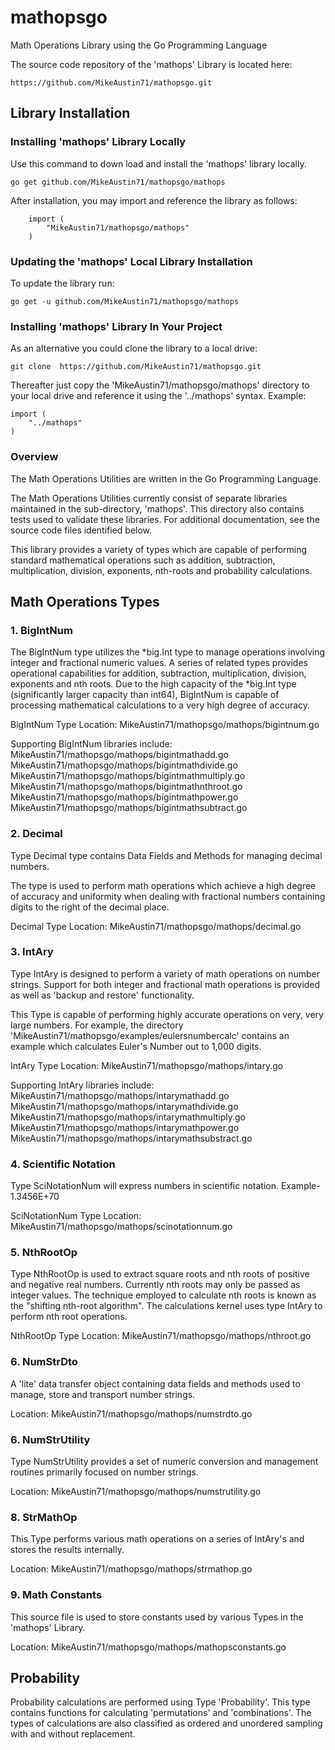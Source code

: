# mathopsgo
Math Operations Library using the Go Programming Language

The source code repository of the 'mathops' Library 
is located here:

    https://github.com/MikeAustin71/mathopsgo.git

## Library Installation

### Installing 'mathops' Library Locally
Use this command to down load and install the 'mathops' library
locally. 

    go get github.com/MikeAustin71/mathopsgo/mathops
    
After installation, you may import and reference the library
as follows:

        import (
            "MikeAustin71/mathopsgo/mathops"
        )    

### Updating the 'mathops' Local Library Installation
To update the library run:
    
    go get -u github.com/MikeAustin71/mathopsgo/mathops


### Installing 'mathops' Library In Your Project
As an alternative you could clone the library to a local drive:

    git clone  https://github.com/MikeAustin71/mathopsgo.git

Thereafter just copy the 'MikeAustin71/mathopsgo/mathops'
directory to your local drive and reference it using the '../mathops'
syntax. Example:

    import (
        "../mathops"
    )


### Overview

The Math Operations Utilities are written in the Go Programming Language.

The Math Operations Utilities currently consist of separate libraries maintained
in the sub-directory, 'mathops'. This directory also contains tests used to 
validate these libraries. For additional documentation, see the source code
files identified below.

This library provides a variety of types which are capable of performing standard
mathematical operations such as addition, subtraction, multiplication, division, 
exponents, nth-roots and probability calculations.

## Math Operations Types

### 1. BigIntNum
The BigIntNum type utilizes the *big.Int type to manage operations involving integer
and fractional numeric values. A series of related types provides operational 
capabilities for addition, subtraction, multiplication, division, exponents and
nth roots. Due to the high capacity of the *big.Int type (significantly larger 
capacity than int64), BigIntNum is capable of processing mathematical calculations
to a very high degree of accuracy.  

BigIntNum Type Location: 
    MikeAustin71/mathopsgo/mathops/bigintnum.go

Supporting BigIntNum libraries include:
    MikeAustin71/mathopsgo/mathops/bigintmathadd.go
    MikeAustin71/mathopsgo/mathops/bigintmathdivide.go
    MikeAustin71/mathopsgo/mathops/bigintmathmultiply.go
    MikeAustin71/mathopsgo/mathops/bigintmathnthroot.go
    MikeAustin71/mathopsgo/mathops/bigintmathpower.go
    MikeAustin71/mathopsgo/mathops/bigintmathsubtract.go


### 2. Decimal
Type Decimal type contains Data Fields and Methods for managing decimal numbers.  

The type is used to perform math operations which achieve a high degree of
accuracy and uniformity when dealing with fractional numbers containing
digits to the right of the decimal place.

Decimal Type Location: 
    MikeAustin71/mathopsgo/mathops/decimal.go


### 3. IntAry
Type IntAry is designed	to perform a variety of math operations on number strings.
Support for both integer and fractional math operations is provided as well as 
'backup and restore' functionality.  

This Type is capable of performing highly accurate operations on very, very large
numbers. For example, the directory 'MikeAustin71/mathopsgo/examples/eulersnumbercalc'
contains an example which calculates Euler's Number out to 1,000 digits.

IntAry Type Location: 
    MikeAustin71/mathopsgo/mathops/intary.go

Supporting IntAry libraries include:
    MikeAustin71/mathopsgo/mathops/intarymathadd.go
    MikeAustin71/mathopsgo/mathops/intarymathdivide.go
    MikeAustin71/mathopsgo/mathops/intarymathmultiply.go
    MikeAustin71/mathopsgo/mathops/intarymathpower.go
    MikeAustin71/mathopsgo/mathops/intarymathsubstract.go


### 4. Scientific Notation 
Type SciNotationNum will express numbers in scientific notation. 
               Example- 1.3456E+70

SciNotationNum Type Location: 
    MikeAustin71/mathopsgo/mathops/scinotationnum.go


### 5. NthRootOp
Type NthRootOp is used to extract square roots and nth roots of positive
and negative real numbers. Currently nth roots may only be passed as
integer values. The technique employed to calculate nth roots is known as
the "shifting nth-root algorithm". The calculations kernel uses type IntAry
to perform nth root operations.

NthRootOp Type Location: 
    MikeAustin71/mathopsgo/mathops/nthroot.go


### 6. NumStrDto 
A 'lite' data transfer object containing data fields and methods
used to manage, store and transport number strings. 

Location: MikeAustin71/mathopsgo/mathops/numstrdto.go


### 6. NumStrUtility
Type NumStrUtility provides a set of numeric conversion
and management routines primarily focused on number strings.

Location: MikeAustin71/mathopsgo/mathops/numstrutility.go


### 8. StrMathOp 
This Type performs various math operations on a series of
IntAry's and stores the results internally.

Location: MikeAustin71/mathopsgo/mathops/strmathop.go


### 9. Math Constants
This source file is used to store constants used by various
Types in the 'mathops' Library.

Location: MikeAustin71/mathopsgo/mathops/mathopsconstants.go

## Probability
Probability calculations are performed using Type 'Probability'.
This type contains functions for calculating 'permutations' and 
'combinations'. The types of calculations are also classified as 
ordered and unordered sampling with and without replacement.

